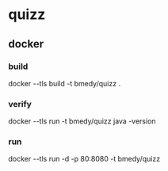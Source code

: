 # quizz

## docker
### build
docker --tls build -t bmedy/quizz .

### verify
docker --tls run -t bmedy/quizz java -version

### run
docker --tls run -d -p 80:8080 -t bmedy/quizz